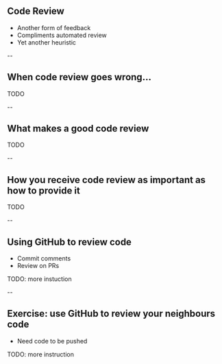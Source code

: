 ## Code Review

+ Another form of feedback
+ Compliments automated review
+ Yet another heuristic

--

## When code review goes wrong…

TODO

--

## What makes a good code review

TODO

--

## How you receive code review as important as how to provide it

TODO

--

## Using GitHub to review code
+ Commit comments
+ Review on PRs

TODO: more instuction

--

## Exercise: use GitHub to review your neighbours code

+ Need code to be pushed

TODO: more instruction